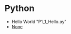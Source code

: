 # Python
* Hello World "P1_1_Hello.py"
* <a href="https://github.com/ShawKailash/Python/blob/main/Python/P1_11_None.py"> None </a>
